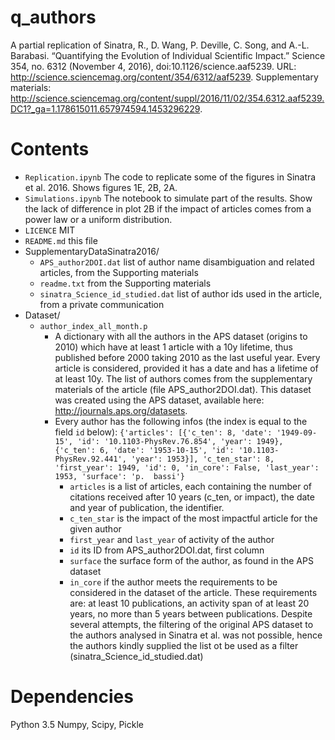 # q_authors

A partial replication of Sinatra, R., D. Wang, P. Deville, C. Song, and A.-L. Barabasi. “Quantifying the Evolution of Individual Scientific Impact.” Science 354, no. 6312 (November 4, 2016), doi:10.1126/science.aaf5239.
URL: http://science.sciencemag.org/content/354/6312/aaf5239.
Supplementary materials: http://science.sciencemag.org/content/suppl/2016/11/02/354.6312.aaf5239.DC1?_ga=1.178615011.657974594.1453296229.

# Contents

* `Replication.ipynb` The code to replicate some of the figures in Sinatra et al. 2016. Shows figures 1E, 2B, 2A.
* `Simulations.ipynb` The notebook to simulate part of the results. Show the lack of difference in plot 2B if the impact of articles comes from a power law or a uniform distribution.
* `LICENCE` MIT
* `README.md` this file
* SupplementaryDataSinatra2016/
    * `APS_author2DOI.dat` list of author name disambiguation and related articles, from the Supporting materials
    * `readme.txt` from the Supporting materials
    * `sinatra_Science_id_studied.dat` list of author ids used in the article, from a private communication
* Dataset/
    * `author_index_all_month.p`
        * A dictionary with all the authors in the APS dataset (origins to 2010) which have at least 1 article with a 10y lifetime, thus published before 2000 taking 2010 as the last useful year.
        Every article is considered, provided it has a date and has a lifetime of at least 10y. The list of authors comes from the supplementary materials of the article (file APS_author2DOI.dat).
        This dataset was created using the APS dataset, available here: http://journals.aps.org/datasets.
        * Every author has the following infos (the index is equal to the field `id` below):
                `{'articles': [{'c_ten': 8,
                   'date': '1949-09-15',
                   'id': '10.1103-PhysRev.76.854',
                   'year': 1949},
                  {'c_ten': 6,
                   'date': '1953-10-15',
                   'id': '10.1103-PhysRev.92.441',
                   'year': 1953}],
                 'c_ten_star': 8,
                 'first_year': 1949,
                 'id': 0,
                 'in_core': False,
                 'last_year': 1953,
                 'surface': 'p.  bassi'}`
            * `articles` is a list of articles, each containing the number of citations received after 10 years (c_ten, or impact), the date and year of publication, the identifier.
            * `c_ten_star` is the impact of the most impactful article for the given author
            * `first_year` and `last_year` of activity of the author
            * `id` its ID from APS_author2DOI.dat, first column
            * `surface` the surface form of the author, as found in the APS dataset
            * `in_core` if the author meets the requirements to be considered in the dataset of the article. These requirements are: at least 10 publications, an activity span of at least 20 years, no more than 5 years between publications. Despite several attempts, the filtering of the original APS dataset to the authors analysed in Sinatra et al. was not possible, hence the authors kindly supplied the list ot be used as a filter (sinatra_Science_id_studied.dat)

# Dependencies

Python 3.5
Numpy, Scipy, Pickle

